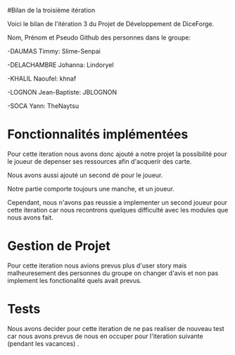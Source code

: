 #Bilan de la troisième itération

Voici le bilan de l'itération 3 du Projet de Développement de DiceForge.

Nom, Prénom et Pseudo Github des personnes dans le groupe:

-DAUMAS Timmy: Slime-Senpai

-DELACHAMBRE Johanna: Lindoryel

-KHALIL Naoufel: khnaf

-LOGNON Jean-Baptiste: JBLOGNON

-SOCA Yann: TheNaytsu

# Fonctionnalités implémentées

Pour cette iteration nous avons donc ajouté a notre projet la possibilité pour le joueur de depenser ses ressources afin d'acquerir des carte.

Nous avons aussi ajouté un second dé pour le joueur.

Notre partie comporte toujours une manche, et un joueur.

Cependant, nous n'avons pas reussie a implementer un second joueur pour cette iteration car nous recontrons quelques difficulté avec les modules que nous avons fait.

# Gestion de Projet

Pour cette iteration nous avions prevus plus d'user story mais malheuresement des personnes du groupe on changer d'avis et non pas implement les fonctionalité quels avait prevus.

# Tests

Nous avons decider pour cette iteration de ne pas realiser de nouveau test car nous avons prevus de nous en occuper pour l'iteration suivante (pendant les vacances) .